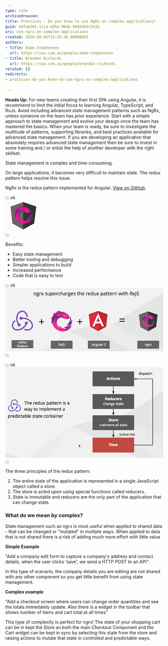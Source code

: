 ```yaml
---
type: rule
archivedreason: 
title: Practices - Do you know to use NgRx on complex applications?
guid: 4dfae201-17ca-4d5e-90de-90dd492c3e1b
uri: use-ngrx-on-complex-applications
created: 2016-08-02T14:25:26.0000000Z
authors:
- title: Adam Stephensen
  url: https://ssw.com.au/people/adam-stephensen
- title: Brendan Richards
  url: https://ssw.com.au/people/brendan-richards
related: []
redirects:
- practices-do-you-know-to-use-ngrx-on-complex-applications

---
```


**Heads Up:** For new teams creating their first SPA using Angular, it is recommend to limit the initial focus to learning Angular, TypeScript, and RxJs. Avoid including advanced state management patterns such as NgRx, unless someone on the team has prior experience. Start with a simple approach to state management and evolve your design once the team has mastered the basics. When your team is ready, be sure to investigate the multitude of patterns, supporting libraries, and best practices available for advanced state management. If you are developing an application that absolutely requires advanced state management then be sure to invest in some training and / or enlist the help of another developer with the right skillset.

State management is complex and time-consuming.

On large applications, it becomes very difficult to maintain state. The redux pattern helps resolve this issue.


NgRx is the redux pattern implemented for Angular.        [View on GitHub](https://github.com/ngrx).


<!--endintro-->


::: ok  
![Figure: NgRx supercharges the redux pattern with RxJS](ngrx.png)  
:::

Benefits:

* Easy state management
* Better tooling and debugging
* Simpler applications to build
* Increased performance
* Code that is easy to test



::: ok  
![Figure: NgRx supercharges the redux pattern with RxJS](img1.png)  
:::


::: ok  
![Figure: The redux pattern is a way to implement a predictable state container](img2.png)  
:::

The three principles of the redux pattern:

1. The entire state of the application is represented in a single JavaScript object called a store.
2. The store is acted upon using special functions called reducers.
3. State is immutable and reducers are the only part of the application that can change state.


### What do we mean by complex?


State management such as ngrx is most useful when applied to shared data  - that can be changed or "mutated" in multiple ways. When applied to data that is not shared there is a risk of adding much more effort with little value

**Simple Example**

"Add a company edit form to capture a company's address and contact details, when the user clicks 'save', we send a HTTP POST to an API". 

In this type of scenario, the company details you are editing are not shared with any other component so you get little benefit from using state management.

**Complex example**

"Add a checkout screen where users can change order quantities and see the totals immedately update. Also there is a widget in the toolbar that shows number of items and cart total at all times"

This type of complexity is perfect for ngrx! The state of your shopping cart can be in kept the Store an both the main Checkout Component and the Cart widget can be kept in sync by selecting this state from the store and raising actions to mutate that state in controlled and predictable ways.
